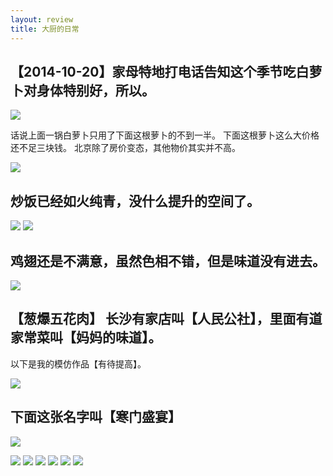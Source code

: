 ```yaml
---
layout: review
title: 大厨的日常
---
```



## 【2014-10-20】家母特地打电话告知这个季节吃白萝卜对身体特别好，所以。

<img src="/weedfs/1/1725fdf81b/6.pic.jpg"></img>

话说上面一锅白萝卜只用了下面这根萝卜的不到一半。
下面这根萝卜这么大价格还不足三块钱。
北京除了房价变态，其他物价其实并不高。

<img src="/weedfs/5/1815e21794/luobo.pic_hd.jpg"></img>

## 炒饭已经如火纯青，没什么提升的空间了。

<img src="/weedfs/2/12bdb36a57/1.pic.jpg"></img>
<img src="/weedfs/1/13211027be/2.pic.jpg"></img>

## 鸡翅还是不满意，虽然色相不错，但是味道没有进去。

<img src="/weedfs/5/168f901333/5.pic.jpg"></img>

## 【葱爆五花肉】 长沙有家店叫【人民公社】，里面有道家常菜叫【妈妈的味道】。
以下是我的模仿作品【有待提高】。

<img src="/weedfs/4/1436eabbf9/3.pic.jpg"></img>

## 下面这张名字叫【寒门盛宴】

<img src="/weedfs/2/02a4114c08/7496AAD14F23C29D45E3DB7F0B970B0F.png"></img>

<img src="/weedfs/1/03f1561b20/7ABA4A07583294EB85AA52B5B6AEF129.png"></img>
<img src="/weedfs/1/043f2b09e3/8A86FBE06F8DC98A2CEF3591AB47E6DD.png"></img>
<img src="/weedfs/1/0147cdfce0/3DC2EEAFB5939C4DB74C93981189728C.png"></img>
<img src="/weedfs/5/055d1ff29d/3929586CBC711058EBE113A64D747012.png"></img>
<img src="/weedfs/3/07993bf975/ECFDF70328611AE02316CA7E1AD33826.png"></img>
<img src="/weedfs/5/0804e6f4a0/E493A8DF1800DD5E4696ACEA57AB4D4E.png"></img>
